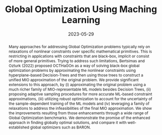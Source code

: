 ---
# Documentation: https://wowchemy.com/docs/managing-content/

title: "Global Optimization Using Maching Learning"
event:
event_url:
location: "SIAM Conference on Optimization (OPT23)"
address:
  street:
  city: Seattle
  region:
  postcode: Washington
  country: U.S.
summary:
abstract: "Many approaches for addressing Global Optimization problems typically rely on relaxations of nonlinear constraints over specific mathematical primitives. This is restricting in applications with constraints that are black-box, implicit or consist of more general primitives. Trying to address such limitations, Bertsimas and Ozturk (2022) proposed OCTHaGOn as a way of solving black-box global optimization problems by approximating the nonlinear constraints using hyperplane-based Decision-Trees and then using those trees to construct a unified MIO approximation of the original problem. We provide significant extensions to this approach, by (i) approximating the original problem using a much richer family of MIO-representable ML models besides Decision Trees, (ii) proposing adaptive sampling procedures for more accurate ML-based constraint approximations, (iii) utilizing robust optimization to account for the uncertainty of the sample-dependent training of the ML models and (iv) leveraging a family of relaxations to address the infeasibilities of the final MIO approximation. We show the improvements resulting from those enhancements through a wide range of Global Optimization benchmarks. We demonstrate the promise of the enhanced approach in finding globally optimal solutions, and compare it with well-established global optimizers such as BARON."

# Talk start and end times.
#   End time can optionally be hidden by prefixing the line with `#`.
date: 2023-05-29
#date_end: 2023-03-06T02:03:37-05:00
all_day: false

# Schedule page publish date (NOT event date).
publishDate: 2023-03-06T02:03:37-05:00

authors: [Dimitris Bertsimas, George Margaritis]
tags: [Global Optimization, Machine Learning, Mixed Integer Optimization]

# Is this a featured event? (true/false)
featured: false

# Featured image
# To use, add an image named `featured.jpg/png` to your page's folder. 
# Focal points: Smart, Center, TopLeft, Top, TopRight, Left, Right, BottomLeft, Bottom, BottomRight.
image:
  caption: ""
  focal_point: ""
  preview_only: false

# Custom links (optional).
#   Uncomment and edit lines below to show custom links.
# links:
# - name: Follow
#   url: https://twitter.com
#   icon_pack: fab
#   icon: twitter

# Optional filename of your slides within your event's folder or a URL.
url_slides: uploads/goml.pdf

url_code:
url_pdf: https://link.springer.com/article/10.1007/s10898-024-01434-9
url_video:

# Markdown Slides (optional).
#   Associate this event with Markdown slides.
#   Simply enter your slide deck's filename without extension.
#   E.g. `slides = "example-slides"` references `content/slides/example-slides.md`.
#   Otherwise, set `slides = ""`.
slides: ""

# Projects (optional).
#   Associate this post with one or more of your projects.
#   Simply enter your project's folder or file name without extension.
#   E.g. `projects = ["internal-project"]` references `content/project/deep-learning/index.md`.
#   Otherwise, set `projects = []`.
projects: []
---